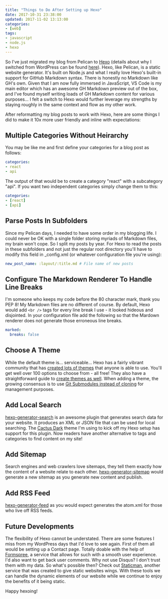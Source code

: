 ```yaml
---
title: "Things to Do After Setting up Hexo"
date: 2017-10-31 23:38:00
updated: 2017-11-02 13:13:00
categories:
- [web]
tags:
- javascript
- node.js
- hexo
---
```


So I've just migrated my blog from Pelican to [Hexo](https://hexo.io/) (details about why I switched from WordPress can be found [here](/2016/09/27/switch-to-static/)). Hexo, like Pelican, is a static website generator. It's built on Node.js and what I really love Hexo's built-in support for GitHub Markdown syntax. There is honestly no Markdown like GH's own. Given that I am now fully immersed in JavaScript, VS Code is my main editor which has an awesome GH Markdown preview out of the box, and I've found myself writing loads of GH Markdown content for various purposes... I felt a switch to Hexo would further leverage my strengths by staying roughly in the same context and flow as my other work.

After reformatting my blog posts to work with Hexo, here are some things I did to make it 10x more user friendly and inline with expectations:

## Multiple Categories Without Heirarchy

You may be like me and first define your categories for a blog post as follows:

```yaml
categories:
- react
- api
```

The output of that would be to create a category "react" with a subcategory "api". If you want two independent categories simply change them to this:

```yaml
categories:
- [react]
- [api]
```

## Parse Posts In Subfolders

Since my Pelican days, I needed to have some order in my blogging life. I could never be OK with a single folder storing myriads of Markdown files, my brain won't cope. So I split my posts by year. For Hexo to read the posts in these subfolders and not just the regular root directory you'll have to modify this field in _config.xml (or whatever configuration file you're using):

```yaml
new_post_name: :layout/:title.md # File name of new posts
```

## Configure The Markdown Renderer To Handle Line Breaks

I'm someone who keeps my code before the 80 character mark, thank you PEP 8! My Markdown files are no different of course. By default, Hexo would add `<br />` tags for every line break I use - it looked hideous and disjointed. In your configuration file add the following so that the Mardown renderer does not generate those erroneous line breaks.

```yaml
marked:
  breaks: false
```

## Choose A Theme

While the default theme is... serviceable... Hexo has a fairly vibrant community that has [created lots of themes](https://hexo.io/themes/) that anyone is able to use. You'll get well over 100 options to choose from - all free! They also have a straightforward guide to [create themes as well](https://hexo.io/docs/themes.html). When adding a theme, the growing consensus is to use [Git Submodules instead of cloning](http://jr0cket.co.uk/hexo/using-git-submodules-for-custom-hexo-theme.html) for management purposes.

## Add Local Search

[hexo-generator-search](https://github.com/PaicHyperionDev/hexo-generator-search) is an awesome plugin that generates search data for your website. It produces an XML or JSON file that can be used for local searching. The [Cactus Dark](https://github.com/probberechts/cactus-dark) theme I'm using to kick off my Hexo setup has support for this plugin. Now readers have another alternative to tags and categories to find content on my site!

## Add Sitemap

Search engines and web crawlers love sitemaps, they tell them exactly how the content of a website relate to each other. [hexo-generator-sitemap](https://github.com/hexojs/hexo-generator-sitemap) would generate a new sitemap as you generate new content and publish.

## Add RSS Feed

[hexo-generator-feed](https://github.com/hexojs/hexo-generator-feed) as you would expect generates the atom.xml for those who live off RSS feeds.

## Future Developments

The flexibility of Hexo cannot be understated. There are some features I miss from my WordPress days that I'd love to see again. First of them all would be setting up a Contact page. Totally doable with the help of [Formspree](https://formspree.io/), a service that allows for such with a smooth user experience. I'd also want to get back user comments. Why not use Disqus? I don't trust them with my data. So what's possible then? Check out [Staticman](https://staticman.net/), another service that was created to give static websites wings. With these tools we can handle the dynamic elements of our website while we continue to enjoy the benefits of it being static.

Happy hexoing!
